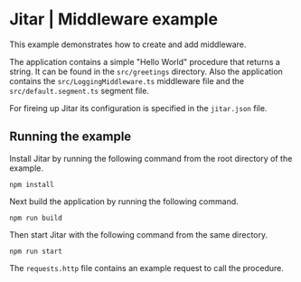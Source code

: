 
# Jitar | Middleware example

This example demonstrates how to create and add middleware.

The application contains a simple "Hello World" procedure that returns a string.
It can be found in the ``src/greetings`` directory. Also the application contains
the ``src/LoggingMiddleware.ts`` middleware file and the ``src/default.segment.ts``
segment file.

For fireing up Jitar its configuration is specified in the ``jitar.json`` file.

## Running the example

Install Jitar by running the following command from the root directory of the example.

```
npm install
```

Next build the application by running the following command.

```
npm run build
```

Then start Jitar with the following command from the same directory.

```
npm run start
```

The ``requests.http`` file contains an example request to call the procedure.
